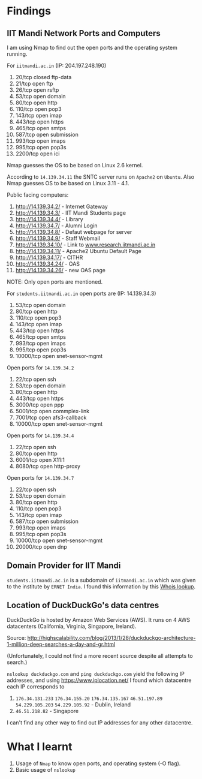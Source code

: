# Findings

## IIT Mandi Network Ports and Computers

I am using Nmap to find out the open ports and the operating system running.

For `iitmandi.ac.in` (IP: 204.197.248.190) 

1. 20/tcp   closed ftp-data
2. 21/tcp    open   ftp
3. 26/tcp    open   rsftp
4. 53/tcp    open   domain
5. 80/tcp    open   http
6. 110/tcp   open   pop3
7. 143/tcp   open   imap
8. 443/tcp   open   https
9. 465/tcp   open   smtps
10. 587/tcp   open   submission
11. 993/tcp   open   imaps
12. 995/tcp   open   pop3s
13. 2200/tcp  open   ici

Nmap guesses the OS to be based on Linux 2.6 kernel.

According to `14.139.34.11` the SNTC server runs on `Apache2` on `Ubuntu`. Also Nmap guesses OS to be based on Linux 3.11 - 4.1.

Public facing computers:

1. http://14.139.34.2/ - Internet Gateway
2. http://14.139.34.3/ - IIT Mandi Students page
3. http://14.139.34.4/ - Library
4. http://14.139.34.7/ - Alumni Login
5. http://14.139.34.8/ - Defaut webpage for server
6. http://14.139.34.9/ - Staff Webmail
7. http://14.139.34.10/ - Link to www.research.iitmandi.ac.in
8. http://14.139.34.11/ - Apache2 Ubuntu Default Page
9. http://14.139.34.17/ - CITHR
10. http://14.139.34.24/ - OAS
11. http://14.139.34.26/ - new OAS page

NOTE: Only open ports are mentioned.

For `students.iitmandi.ac.in` open ports are (IP: 14.139.34.3)

1. 53/tcp    open   domain
2. 80/tcp    open   http
3. 110/tcp   open   pop3
4. 143/tcp   open   imap
5. 443/tcp   open   https
6. 465/tcp   open   smtps
7. 993/tcp   open   imaps
8. 995/tcp   open   pop3s
9. 10000/tcp open   snet-sensor-mgmt

Open ports for `14.139.34.2`

1. 22/tcp    open     ssh
2. 53/tcp    open     domain
3. 80/tcp    open     http
4. 443/tcp   open     https
5. 3000/tcp  open     ppp
6. 5001/tcp  open     commplex-link
7. 7001/tcp  open     afs3-callback
8. 10000/tcp open     snet-sensor-mgmt

Open ports for `14.139.34.4`

1. 22/tcp   open     ssh
2. 80/tcp   open     http
3. 6001/tcp open     X11:1
4. 8080/tcp open     http-proxy

Open ports for `14.139.34.7`

1. 22/tcp    open     ssh
2. 53/tcp    open     domain
3. 80/tcp    open     http
4. 110/tcp   open     pop3
5. 143/tcp   open     imap
6. 587/tcp   open     submission
7. 993/tcp   open     imaps
8. 995/tcp   open     pop3s
9. 10000/tcp open     snet-sensor-mgmt
10. 20000/tcp open     dnp



## Domain Provider for IIT Mandi

`students.iitmandi.ac.in` is a subdomain of `iitmandi.ac.in` which was given to the institute by `ERNET India`.
I found this information by this [Whois lookup](https://www.whois.com/whois/iitmandi.ac.in).


## Location of DuckDuckGo's data centres

DuckDuckGo is hosted by Amazon Web Services (AWS). It runs on 4 AWS datacenters (California, Virginia, Singapore, Ireland).

Source: http://highscalability.com/blog/2013/1/28/duckduckgo-architecture-1-million-deep-searches-a-day-and-gr.html

(Unfortunately, I could not find a more recent source despite all attempts to search.)

`nslookup duckduckgo.com` and `ping duckduckgo.com` yield the following IP addresses, and using https://www.iplocation.net/ I found which datacentre each IP corresponds to

1. `176.34.131.233` `176.34.155.20` `176.34.135.167` `46.51.197.89` `54.229.105.203` `54.229.105.92` - Dublin, Ireland
2. `46.51.218.82` - Singapore

I can't find any other way to find out IP addresses for any other datacentre.

# What I learnt

1. Usage of `Nmap` to know open ports, and operating system (-O flag).
2. Basic usage of `nslookup`

